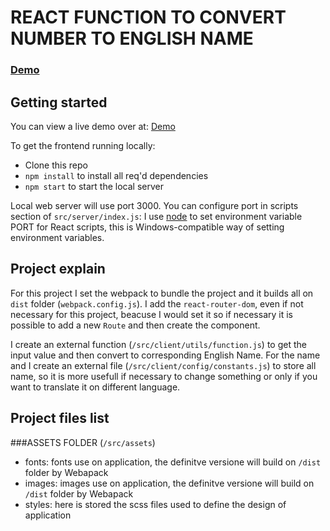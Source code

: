 # REACT FUNCTION TO CONVERT NUMBER TO ENGLISH NAME

### [Demo](https://www.mattiabuffetti.org/tests/JobToMe/esempio_1/)

## Getting started

You can view a live demo over at: [Demo](https://www.mattiabuffetti.org/tests/JobToMe/esempio_1/)

To get the frontend running locally:

- Clone this repo
- `npm install` to install all req'd dependencies
- `npm start` to start the local server

Local web server will use port 3000. You can configure port in scripts section of `src/server/index.js`: I use [node](https://nodejs.org/it/) to set environment variable PORT for React scripts, this is Windows-compatible way of setting environment variables.

## Project explain

For this project I set the webpack to bundle the project and it builds all on `dist` folder (`webpack.config.js`). I add the `react-router-dom`, even if not necessary for this project, beacuse I would set it so if necessary it is possible to add a new `Route` and then create the component.

I create an external function (`/src/client/utils/function.js`) to get the input value and then convert to corresponding English Name. For the name and I create an external file (`/src/client/config/constants.js`) to store all name, so it is more usefull if necessary to change something or only if you want to translate it on different language.

## Project files list

###ASSETS FOLDER (`/src/assets`)

- fonts: fonts use on application, the definitve versione will build on `/dist` folder by Webapack
- images: images use on application, the definitve versione will build on `/dist` folder by Webapack
- styles: here is stored the scss files used to define the design of application

